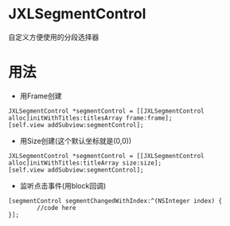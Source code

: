# JXLSegmentControl
自定义方便使用的分段选择器

# 用法
- 用Frame创建

```objc
JXLSegmentControl *segmentControl = [[JXLSegmentControl alloc]initWithTitles:titlesArray frame:frame];
[self.view addSubview:segmentControl];
```

- 用Size创建(这个默认坐标就是(0,0))

```objc
JXLSegmentControl *segmentControl = [[JXLSegmentControl alloc]initWithTitles:titleArray size:size];
[self.view addSubview:segmentControl];
```
- 监听点击事件(用block回调)

```objc
[segmentControl segmentChangedWithIndex:^(NSInteger index) {
        //code here
}];
```


